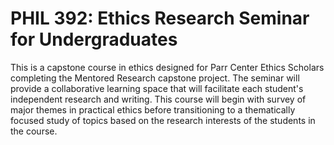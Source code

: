 # PHIL 392: Ethics Research Seminar for Undergraduates

This is a capstone course in ethics designed for Parr Center Ethics Scholars completing the Mentored Research capstone project. The seminar will provide a collaborative learning space that will facilitate each student's independent research and writing. This course will begin with survey of major themes in practical ethics before transitioning to a thematically focused study of topics based on the research interests of the students in the course.